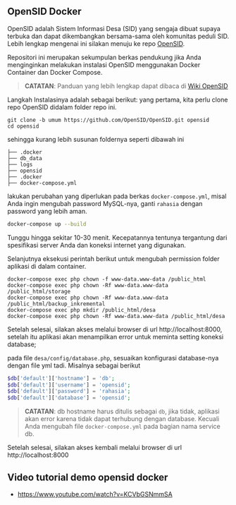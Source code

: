 ## OpenSID Docker

OpenSID adalah Sistem Informasi Desa (SID) yang sengaja dibuat supaya terbuka dan dapat dikembangkan bersama-sama oleh komunitas peduli SID. Lebih lengkap mengenai ini silakan menuju ke repo [OpenSID](https://github.com/OpenSID/OpenSID).

Repositori ini merupakan sekumpulan berkas pendukung jika Anda menginginkan melakukan instalasi OpenSID menggunakan Docker Container dan Docker Compose.

> **CATATAN**: Panduan yang lebih lengkap dapat dibaca di [Wiki OpenSID](https://github.com/OpenSID/OpenSID/wiki/Instalasi-OpenSID-dengan-Docker-Container)

Langkah Instalasinya adalah sebagai berikut: yang pertama, kita perlu clone repo OpenSID didalam folder repo ini.

```
git clone -b umum https://github.com/OpenSID/OpenSID.git opensid
cd opensid
```

sehingga kurang lebih susunan foldernya seperti dibawah ini

```
├── .docker
├── db_data
├── logs
├── opensid
├── .docker
├── docker-compose.yml
```

lakukan perubahan yang diperlukan pada berkas `docker-compose.yml`, misal Anda ingin mengubah password MySQL-nya, ganti `rahasia` dengan password yang lebih aman.

```bash
docker-compose up --build
```

Tunggu hingga sekitar 10-30 menit. Kecepatannya tentunya tergantung dari spesifikasi server Anda dan koneksi internet yang digunakan.

Selanjutnya eksekusi perintah berikut untuk mengubah permission folder aplikasi di dalam container.

```
docker-compose exec php chown -f www-data.www-data /public_html
docker-compose exec php chown -Rf www-data.www-data /public_html/storage
docker-compose exec php chown -Rf www-data.www-data /public_html/backup_inkremental
docker-compose exec php mkdir /public_html/desa
docker-compose exec php chown -Rf www-data.www-data /public_html/desa
```

Setelah selesai, silakan akses melalui browser di url http://localhost:8000, setelah itu aplikasi akan menampilkan error untuk meminta setting koneksi database;

pada file `desa/config/database.php`, sesuaikan konfigurasi database-nya dengan file yml tadi. Misalnya sebagai berikut

```php
$db['default']['hostname'] = 'db';
$db['default']['username'] = 'opensid';
$db['default']['password'] = 'rahasia';
$db['default']['database'] = 'opensid';
```

> **CATATAN**: db hostname harus ditulis sebagai `db`, jika tidak, aplikasi akan error karena tidak dapat terhubung dengan database. Kecuali Anda mengubah file `docker-compose.yml` pada bagian nama service db.

Setelah selesai, silakan akses kembali melalui browser di url http://localhost:8000

## Video tutorial demo opensid docker
- https://www.youtube.com/watch?v=KCVbGSNmmSA
